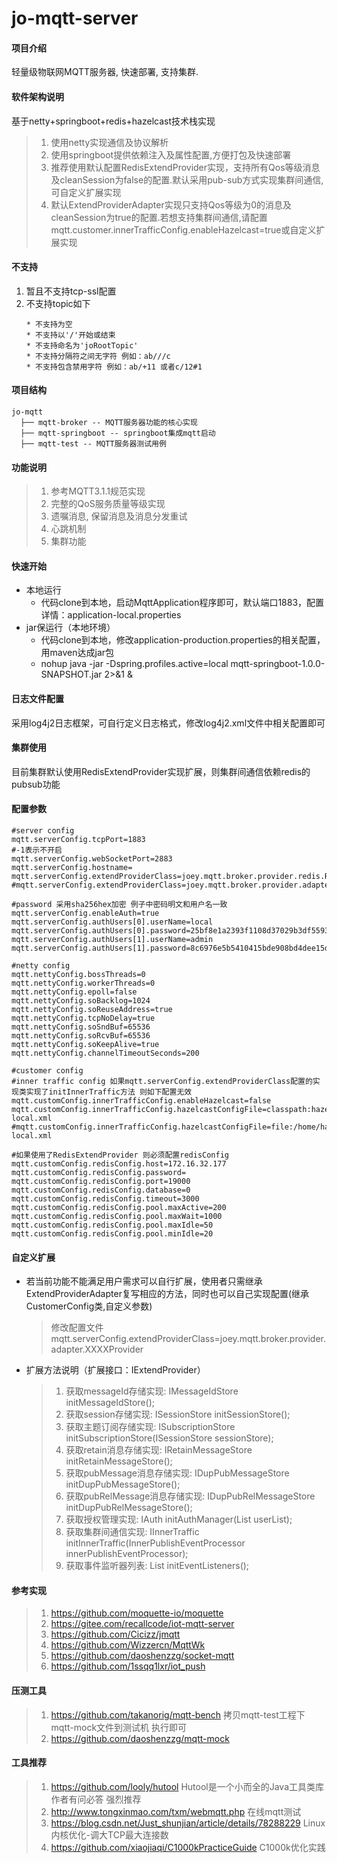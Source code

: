 # jo-mqtt-server

#### 项目介绍
轻量级物联网MQTT服务器, 快速部署, 支持集群.

#### 软件架构说明
基于netty+springboot+redis+hazelcast技术栈实现
>1. 使用netty实现通信及协议解析
>2. 使用springboot提供依赖注入及属性配置,方便打包及快速部署
>3. 推荐使用默认配置RedisExtendProvider实现，支持所有Qos等级消息及cleanSession为false的配置.默认采用pub-sub方式实现集群间通信,可自定义扩展实现
>4. 默认ExtendProviderAdapter实现只支持Qos等级为0的消息及cleanSession为true的配置.若想支持集群间通信,请配置mqtt.customer.innerTrafficConfig.enableHazelcast=true或自定义扩展实现

#### 不支持
1. 暂且不支持tcp-ssl配置
2. 不支持topic如下
    ```
    * 不支持为空
    * 不支持以'/'开始或结束
    * 不支持命名为'joRootTopic'
    * 不支持分隔符之间无字符 例如：ab///c
    * 不支持包含禁用字符 例如：ab/+11 或者c/12#1
    ```
#### 项目结构
```
jo-mqtt
  ├── mqtt-broker -- MQTT服务器功能的核心实现
  ├── mqtt-springboot -- springboot集成mqtt启动
  ├── mqtt-test -- MQTT服务器测试用例
```

#### 功能说明
>1. 参考MQTT3.1.1规范实现
>2. 完整的QoS服务质量等级实现
>3. 遗嘱消息, 保留消息及消息分发重试
>4. 心跳机制
>5. 集群功能

#### 快速开始
- 本地运行
  - 代码clone到本地，启动MqttApplication程序即可，默认端口1883，配置详情：application-local.properties
- jar保运行（本地环境）
  - 代码clone到本地，修改application-production.properties的相关配置，用maven达成jar包
  - nohup java -jar -Dspring.profiles.active=local mqtt-springboot-1.0.0-SNAPSHOT.jar 2>&1 &

#### 日志文件配置
采用log4j2日志框架，可自行定义日志格式，修改log4j2.xml文件中相关配置即可

#### 集群使用
目前集群默认使用RedisExtendProvider实现扩展，则集群间通信依赖redis的pubsub功能

#### 配置参数
```
#server config
mqtt.serverConfig.tcpPort=1883
#-1表示不开启
mqtt.serverConfig.webSocketPort=2883
mqtt.serverConfig.hostname=
mqtt.serverConfig.extendProviderClass=joey.mqtt.broker.provider.redis.RedisExtendProvider
#mqtt.serverConfig.extendProviderClass=joey.mqtt.broker.provider.adapter.ExtendProviderAdapter

#password 采用sha256hex加密 例子中密码明文和用户名一致
mqtt.serverConfig.enableAuth=true
mqtt.serverConfig.authUsers[0].userName=local
mqtt.serverConfig.authUsers[0].password=25bf8e1a2393f1108d37029b3df5593236c755742ec93465bbafa9b290bddcf6
mqtt.serverConfig.authUsers[1].userName=admin
mqtt.serverConfig.authUsers[1].password=8c6976e5b5410415bde908bd4dee15dfb167a9c873fc4bb8a81f6f2ab448a918

#netty config
mqtt.nettyConfig.bossThreads=0
mqtt.nettyConfig.workerThreads=0
mqtt.nettyConfig.epoll=false
mqtt.nettyConfig.soBacklog=1024
mqtt.nettyConfig.soReuseAddress=true
mqtt.nettyConfig.tcpNoDelay=true
mqtt.nettyConfig.soSndBuf=65536
mqtt.nettyConfig.soRcvBuf=65536
mqtt.nettyConfig.soKeepAlive=true
mqtt.nettyConfig.channelTimeoutSeconds=200

#customer config
#inner traffic config 如果mqtt.serverConfig.extendProviderClass配置的实现类实现了initInnerTraffic方法 则如下配置无效
mqtt.customConfig.innerTrafficConfig.enableHazelcast=false
mqtt.customConfig.innerTrafficConfig.hazelcastConfigFile=classpath:hazelcast/hazelcast-local.xml
#mqtt.customConfig.innerTrafficConfig.hazelcastConfigFile=file:/home/hazelcast-local.xml

#如果使用了RedisExtendProvider 则必须配置redisConfig
mqtt.customConfig.redisConfig.host=172.16.32.177
mqtt.customConfig.redisConfig.password=
mqtt.customConfig.redisConfig.port=19000
mqtt.customConfig.redisConfig.database=0
mqtt.customConfig.redisConfig.timeout=3000
mqtt.customConfig.redisConfig.pool.maxActive=200
mqtt.customConfig.redisConfig.pool.maxWait=1000
mqtt.customConfig.redisConfig.pool.maxIdle=50
mqtt.customConfig.redisConfig.pool.minIdle=20
```

#### 自定义扩展
- 若当前功能不能满足用户需求可以自行扩展，使用者只需继承ExtendProviderAdapter复写相应的方法，同时也可以自己实现配置(继承CustomerConfig类,自定义参数)
  > 修改配置文件mqtt.serverConfig.extendProviderClass=joey.mqtt.broker.provider.adapter.XXXXProvider
- 扩展方法说明（扩展接口：IExtendProvider）
  >1. 获取messageId存储实现: IMessageIdStore initMessageIdStore();
  >2. 获取session存储实现: ISessionStore initSessionStore();
  >3. 获取主题订阅存储实现: ISubscriptionStore initSubscriptionStore(ISessionStore sessionStore);
  >4. 获取retain消息存储实现: IRetainMessageStore initRetainMessageStore();
  >5. 获取pubMessage消息存储实现: IDupPubMessageStore initDupPubMessageStore();
  >6. 获取pubRelMessage消息存储实现: IDupPubRelMessageStore initDupPubRelMessageStore();
  >7. 获取授权管理实现: IAuth initAuthManager(List<AuthUser> userList);
  >8. 获取集群间通信实现: IInnerTraffic initInnerTraffic(InnerPublishEventProcessor innerPublishEventProcessor);
  >9. 获取事件监听器列表: List<IEventListener> initEventListeners();
  
#### 参考实现
>1. https://github.com/moquette-io/moquette
>2. https://gitee.com/recallcode/iot-mqtt-server
>3. https://github.com/Cicizz/jmqtt
>4. https://github.com/Wizzercn/MqttWk
>5. https://github.com/daoshenzzg/socket-mqtt
>6. https://github.com/1ssqq1lxr/iot_push

#### 压测工具
>1. https://github.com/takanorig/mqtt-bench 拷贝mqtt-test工程下mqtt-mock文件到测试机 执行即可
>2. https://github.com/daoshenzzg/mqtt-mock

#### 工具推荐
>1. https://github.com/looly/hutool Hutool是一个小而全的Java工具类库 作者有问必答 强烈推荐
>2. http://www.tongxinmao.com/txm/webmqtt.php 在线mqtt测试
>3. https://blog.csdn.net/Just_shunjian/article/details/78288229 Linux 内核优化-调大TCP最大连接数
>4. https://github.com/xiaojiaqi/C1000kPracticeGuide C1000k优化实践
